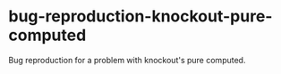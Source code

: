 # bug-reproduction-knockout-pure-computed
Bug reproduction for a problem with knockout's pure computed.
